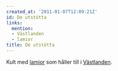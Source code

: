 ```yaml
---
created_at: '2011-01-07T12:09:21Z'
id: De utstötta
links:
  mention:
  - Västlanden
  - lamior
title: De utstötta
---
```


Kult med [lamior] som håller till i [Västlanden].

  [lamior]: lamior
  [Västlanden]: Västlanden
